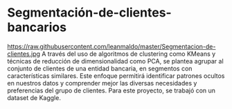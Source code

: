 # Segmentación-de-clientes-bancarios
https://raw.githubusercontent.com/leanmaldo/master/Segmentacion-de-clientes.jpg
A través del uso de algoritmos de clustering como KMeans y técnicas de reducción de dimensionalidad como PCA, se plantea agrupar al conjunto de clientes de una entidad bancaria, en segmentos con características similares. 
Este enfoque permitirá identificar patrones ocultos en nuestros datos y comprender mejor las diversas necesidades y preferencias del grupo de clientes.
Para este proyecto, se trabajó con un dataset de Kaggle.
